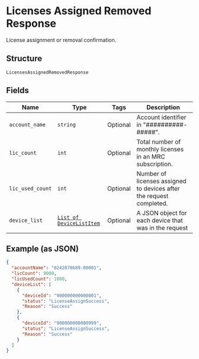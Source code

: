 
# Licenses Assigned Removed Response

License assignment or removal confirmation.

## Structure

`LicensesAssignedRemovedResponse`

## Fields

| Name | Type | Tags | Description |
|  --- | --- | --- | --- |
| `account_name` | `string` | Optional | Account identifier in "##########-#####". |
| `lic_count` | `int` | Optional | Total number of monthly licenses in an MRC subscription. |
| `lic_used_count` | `int` | Optional | Number of licenses assigned to devices after the request completed. |
| `device_list` | [`List of DeviceListItem`](../../doc/models/device-list-item.md) | Optional | A JSON object for each device that was in the request |

## Example (as JSON)

```json
{
  "accountName": "0242078689-00001",
  "licCount": 9000,
  "licUsedCount": 1000,
  "deviceList": [
    {
      "deviceId": "900000000000001",
      "status": "LicenseAssignSuccess",
      "Reason": "Success"
    },
    {
      "deviceId": "900000000000999",
      "status": "LicenseAssignSuccess",
      "Reason": "Success"
    }
  ]
}
```

